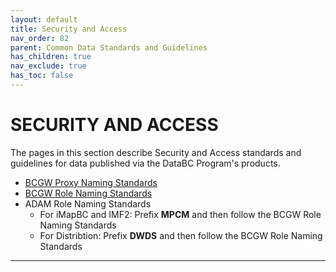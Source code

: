 ```yaml
---
layout: default
title: Security and Access
nav_order: 82
parent: Common Data Standards and Guidelines
has_children: true
nav_exclude: true
has_toc: false
---
```


# SECURITY AND ACCESS

The pages in this section describe Security and Access standards and guidelines for data published via the DataBC Program's products.

+ [BCGW Proxy Naming Standards](dsg_security_access_proxy_creation_standards.md)
+ [BCGW Role Naming Standards](dsg_security_access_role_naming_creation.md)
+ ADAM Role Naming Standards
  + For iMapBC and IMF2: Prefix __MPCM__ and then follow the BCGW Role Naming Standards
  + For Distribtion: Prefix __DWDS__ and then follow the BCGW Role Naming Standards

-------------------------------------------------------

